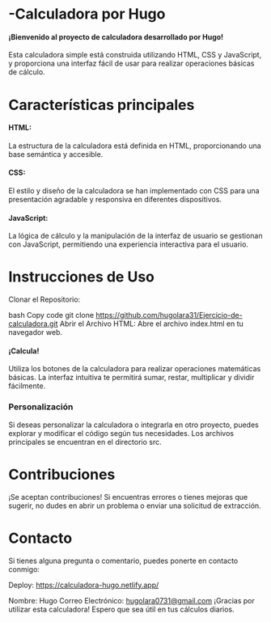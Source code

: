 
# -Calculadora por Hugo
#### ¡Bienvenido al proyecto de calculadora desarrollado por Hugo!
Esta calculadora simple está construida utilizando HTML, CSS y JavaScript, y proporciona una interfaz fácil de usar para realizar operaciones básicas de cálculo.

# Características principales
#### HTML:
La estructura de la calculadora está definida en HTML, proporcionando una base semántica y accesible.

#### CSS:
El estilo y diseño de la calculadora se han implementado con CSS para una presentación agradable y responsiva en diferentes dispositivos.

#### JavaScript:
La lógica de cálculo y la manipulación de la interfaz de usuario se gestionan con JavaScript, permitiendo una experiencia interactiva para el usuario.

# Instrucciones de Uso
Clonar el Repositorio:

bash
Copy code
git clone https://github.com/hugolara31/Ejercicio-de-calculadora.git
Abrir el Archivo HTML:
Abre el archivo index.html en tu navegador web.

#### ¡Calcula!
Utiliza los botones de la calculadora para realizar operaciones matemáticas básicas. La interfaz intuitiva te permitirá sumar, restar, multiplicar y dividir fácilmente.

### Personalización
Si deseas personalizar la calculadora o integrarla en otro proyecto, puedes explorar y modificar el código según tus necesidades. Los archivos principales se encuentran en el directorio src.

# Contribuciones
¡Se aceptan contribuciones! Si encuentras errores o tienes mejoras que sugerir, no dudes en abrir un problema o enviar una solicitud de extracción.

# Contacto
Si tienes alguna pregunta o comentario, puedes ponerte en contacto conmigo:

Deploy: https://calculadora-hugo.netlify.app/

Nombre: Hugo
Correo Electrónico: hugolara0731@gmail.com
¡Gracias por utilizar esta calculadora! Espero que sea útil en tus cálculos diarios.

